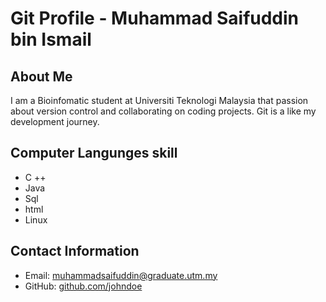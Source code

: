 # Git Profile - Muhammad Saifuddin bin Ismail

## About Me

I am a Bioinfomatic student at Universiti Teknologi Malaysia that passion  about version control and collaborating on coding projects. Git is a like my development journey.

## Computer Langunges skill

- C ++
- Java
- Sql
- html
- Linux
  


## Contact Information

- Email: muhammadsaifuddin@graduate.utm.my
- GitHub: [github.com/johndoe](https://github.com/MuhdSaifuddin)

